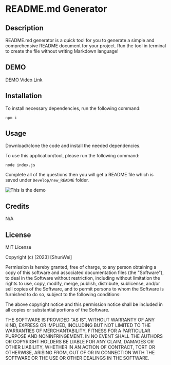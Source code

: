 # README.md Generator

## Description

README.md generator is a quick tool for you to generate a simple and comprehensive README document for your project. Run the tool in terminal to create the file without writing Markdown language!

## DEMO

[DEMO Video Link](https://drive.google.com/file/d/1Q4TO-41fJERGpmJvlhxro2JX-ttfo7Aj/view)

## Installation

To install necessary dependencies, run the following command:
```
npm i
```

## Usage

Download/clone the code and install the needed dependencies.

To use this application/tool, please run the following command:
```
node index.js
```


Complete all of the questions then you will get a README file which is saved under 	`Develop/new_README` folder.
    
![This is the demo](https://i.imgur.com/yAzGXib.png)

## Credits

N/A

## License

MIT License

Copyright (c) [2023] [ShunWei]

Permission is hereby granted, free of charge, to any person obtaining a copy
of this software and associated documentation files (the "Software"), to deal
in the Software without restriction, including without limitation the rights
to use, copy, modify, merge, publish, distribute, sublicense, and/or sell
copies of the Software, and to permit persons to whom the Software is
furnished to do so, subject to the following conditions:

The above copyright notice and this permission notice shall be included in all
copies or substantial portions of the Software.

THE SOFTWARE IS PROVIDED "AS IS", WITHOUT WARRANTY OF ANY KIND, EXPRESS OR
IMPLIED, INCLUDING BUT NOT LIMITED TO THE WARRANTIES OF MERCHANTABILITY,
FITNESS FOR A PARTICULAR PURPOSE AND NONINFRINGEMENT. IN NO EVENT SHALL THE
AUTHORS OR COPYRIGHT HOLDERS BE LIABLE FOR ANY CLAIM, DAMAGES OR OTHER
LIABILITY, WHETHER IN AN ACTION OF CONTRACT, TORT OR OTHERWISE, ARISING FROM,
OUT OF OR IN CONNECTION WITH THE SOFTWARE OR THE USE OR OTHER DEALINGS IN THE
SOFTWARE.
